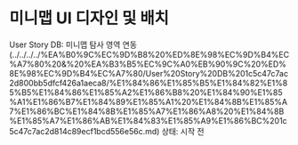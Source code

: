 # 미니맵 UI 디자인 및 배치

User Story DB: 미니맵 탐사 영역 연동 (../../../../%EA%B0%9C%EC%9D%B8%20%ED%8E%98%EC%9D%B4%EC%A7%80%20&%20%EA%B3%B5%EC%9C%A0%EB%90%9C%20%ED%8E%98%EC%9D%B4%EC%A7%80/User%20Story%20DB%201c5c47c7ac2d800bb5dfcf426a1aeca8/%E1%84%86%E1%85%B5%E1%84%82%E1%85%B5%E1%84%86%E1%85%A2%E1%86%B8%20%E1%84%90%E1%85%A1%E1%86%B7%E1%84%89%E1%85%A1%20%E1%84%8B%E1%85%A7%E1%86%BC%E1%84%8B%E1%85%A7%E1%86%A8%20%E1%84%8B%E1%85%A7%E1%86%AB%E1%84%83%E1%85%A9%E1%86%BC%201c5c47c7ac2d814c89ecf1bcd556e56c.md)
상태: 시작 전